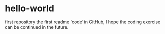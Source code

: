 # hello-world
first repository
the first readme 'code' in GitHub, I hope the coding exercise can be continued in the future.
